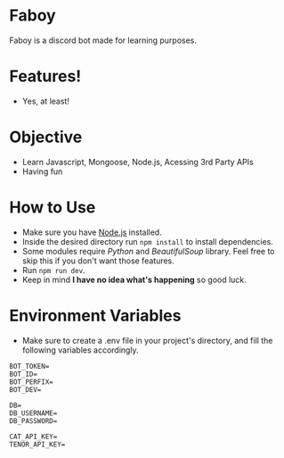 # Faboy

Faboy is a discord bot made for learning purposes. 

# Features!

  - Yes, at least!

# Objective
  
  - Learn Javascript, Mongoose, Node.js, Acessing 3rd Party APIs
  - Having fun

# How to Use

  - Make sure you have [Node.js](https://nodejs.org/en/) installed.
  - Inside the desired directory run `npm install` to install dependencies.
  - Some modules require *Python* and *BeautifulSoup* library. Feel free to skip this if you don't want those features.
  - Run `npm run dev`.
  - Keep in mind **I have no idea what's happening** so good luck.

# Environment Variables
  - Make sure to create a .env file in your project's directory, and fill the following variables accordingly.
```
BOT_TOKEN=
BOT_ID=
BOT_PERFIX=
BOT_DEV=

DB=
DB_USERNAME=
DB_PASSWORD=

CAT_API_KEY=
TENOR_API_KEY=
```
